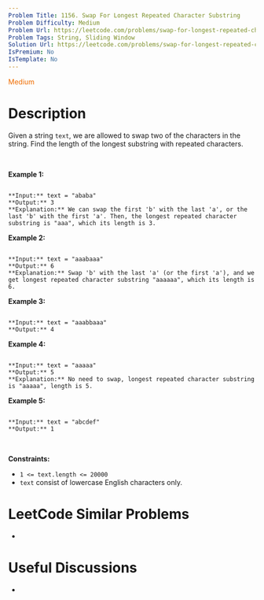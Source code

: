 ```yaml
---
Problem Title: 1156. Swap For Longest Repeated Character Substring
Problem Difficulty: Medium
Problem Url: https://leetcode.com/problems/swap-for-longest-repeated-character-substring/
Problem Tags: String, Sliding Window
Solution Url: https://leetcode.com/problems/swap-for-longest-repeated-character-substring/solution/
IsPremium: No
IsTemplate: No
---
```


<span style="color: rgb(239, 108, 0);">Medium</span>

# Description

Given a string `text`, we are allowed to swap two of the characters in the string. Find the length of the longest substring with repeated characters.


 


**Example 1:**



```

**Input:** text = "ababa"
**Output:** 3
**Explanation:** We can swap the first 'b' with the last 'a', or the last 'b' with the first 'a'. Then, the longest repeated character substring is "aaa", which its length is 3.

```

**Example 2:**



```

**Input:** text = "aaabaaa"
**Output:** 6
**Explanation:** Swap 'b' with the last 'a' (or the first 'a'), and we get longest repeated character substring "aaaaaa", which its length is 6.

```

**Example 3:**



```

**Input:** text = "aaabbaaa"
**Output:** 4

```

**Example 4:**



```

**Input:** text = "aaaaa"
**Output:** 5
**Explanation:** No need to swap, longest repeated character substring is "aaaaa", length is 5.

```

**Example 5:**



```

**Input:** text = "abcdef"
**Output:** 1

```

 


**Constraints:**


* `1 <= text.length <= 20000`
* `text` consist of lowercase English characters only.




# LeetCode Similar Problems

- []()

# Useful Discussions

- []()
